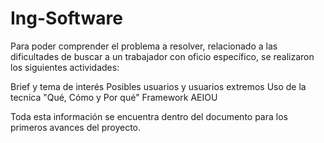 # Ing-Software

Para poder comprender el problema a resolver, relacionado a las dificultades de buscar a un trabajador con oficio específico, se realizaron los siguientes actividades:

Brief y tema de interés
Posibles usuarios y usuarios extremos
Uso de la tecnica "Qué, Cómo y Por qué"
Framework AEIOU

Toda esta información se encuentra dentro del documento para los primeros avances del proyecto.
